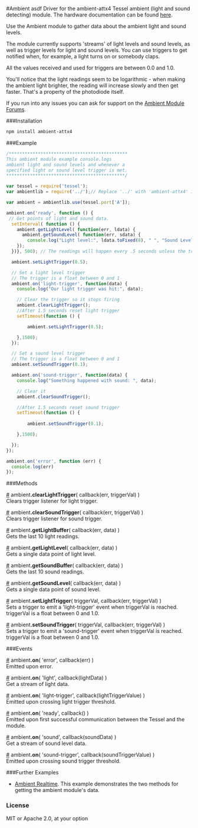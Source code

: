 #Ambient
asdf
Driver for the ambient-attx4 Tessel ambient (light and sound detecting) module. The hardware documentation can be found [here](https://github.com/tessel/hardware/blob/master/modules-overview.md#ambient).

Use the Ambient module to gather data about the ambient light and sound levels.

The module currently supports 'streams' of light levels and sound levels, as well as trigger levels for light and sound levels. You can use triggers to get notified when, for example, a light turns on or somebody claps.

All the values received and used for triggers are between 0.0 and 1.0.

You'll notice that the light readings seem to be logarithmic - when making the ambient light brighter, the reading will increase slowly and then get faster. That's a property of the photodiode itself.

If you run into any issues you can ask for support on the [Ambient Module Forums](http://forums.tessel.io/category/ambient).

###Installation
```sh
npm install ambient-attx4
```

###Example
```js
/*********************************************
This ambient module example console.logs 
ambient light and sound levels and whenever a 
specified light or sound level trigger is met.
*********************************************/

var tessel = require('tessel');
var ambientlib = require('../');// Replace '../' with 'ambient-attx4' in your own code

var ambient = ambientlib.use(tessel.port['A']);

ambient.on('ready', function () {
 // Get points of light and sound data.
  setInterval( function () {
    ambient.getLightLevel( function(err, ldata) {
      ambient.getSoundLevel( function(err, sdata) {
        console.log("Light level:", ldata.toFixed(8), " ", "Sound Level:", sdata.toFixed(8));
    });
  })}, 500); // The readings will happen every .5 seconds unless the trigger is hit

  ambient.setLightTrigger(0.5);

  // Set a light level trigger
  // The trigger is a float between 0 and 1
  ambient.on('light-trigger', function(data) {
    console.log("Our light trigger was hit:", data);

    // Clear the trigger so it stops firing
    ambient.clearLightTrigger();
    //After 1.5 seconds reset light trigger
    setTimeout(function () { 

        ambient.setLightTrigger(0.5);

    },1500);
  });

  // Set a sound level trigger
  // The trigger is a float between 0 and 1
  ambient.setSoundTrigger(0.1);

  ambient.on('sound-trigger', function(data) {
    console.log("Something happened with sound: ", data);

    // Clear it
    ambient.clearSoundTrigger();

    //After 1.5 seconds reset sound trigger
    setTimeout(function () { 
      
        ambient.setSoundTrigger(0.1);

    },1500);

  });
});

ambient.on('error', function (err) {
  console.log(err)
});
```

###Methods

&#x20;<a href="#api-ambient-clearLightTrigger-callback-err-triggerVal-Clears-trigger-listener-for-light-trigger" name="api-ambient-clearLightTrigger-callback-err-triggerVal-Clears-trigger-listener-for-light-trigger">#</a> ambient<b>.clearLightTrigger</b>( callback(err, triggerVal) )  
 Clears trigger listener for light trigger.  

&#x20;<a href="#api-ambient-clearSoundTrigger-callback-err-triggerVal-Clears-trigger-listener-for-sound-trigger" name="api-ambient-clearSoundTrigger-callback-err-triggerVal-Clears-trigger-listener-for-sound-trigger">#</a> ambient<b>.clearSoundTrigger</b>( callback(err, triggerVal) )  
 Clears trigger listener for sound trigger.  

&#x20;<a href="#api-ambient-getLightBuffer-callback-err-data-Gets-the-last-10-light-readings" name="api-ambient-getLightBuffer-callback-err-data-Gets-the-last-10-light-readings">#</a> ambient<b>.getLightBuffer</b>( callback(err, data) )  
 Gets the last 10 light readings.  

&#x20;<a href="#api-ambient-getLightLevel-callback-err-data-Gets-a-single-data-point-of-light-level" name="api-ambient-getLightLevel-callback-err-data-Gets-a-single-data-point-of-light-level">#</a> ambient<b>.getLightLevel</b>( callback(err, data) )  
 Gets a single data point of light level.  

&#x20;<a href="#api-ambient-getSoundBuffer-callback-err-data-Gets-the-last-10-sound-readings" name="api-ambient-getSoundBuffer-callback-err-data-Gets-the-last-10-sound-readings">#</a> ambient<b>.getSoundBuffer</b>( callback(err, data) )  
 Gets the last 10 sound readings.  

&#x20;<a href="#api-ambient-getSoundLevel-callback-err-data-Gets-a-single-data-point-of-sound-level" name="api-ambient-getSoundLevel-callback-err-data-Gets-a-single-data-point-of-sound-level">#</a> ambient<b>.getSoundLevel</b>( callback(err, data) )  
 Gets a single data point of sound level.  

&#x20;<a href="#api-ambient-setLightTrigger-triggerVal-callback-err-triggerVal-Sets-a-trigger-to-emit-a-light-trigger-event-when-triggerVal-is-reached-triggerVal-is-a-float-between-0-and-1-0" name="api-ambient-setLightTrigger-triggerVal-callback-err-triggerVal-Sets-a-trigger-to-emit-a-light-trigger-event-when-triggerVal-is-reached-triggerVal-is-a-float-between-0-and-1-0">#</a> ambient<b>.setLightTrigger</b>( triggerVal, callback(err, triggerVal) )  
 Sets a trigger to emit a 'light-trigger' event when triggerVal is reached. triggerVal is a float between 0 and 1.0.  

&#x20;<a href="#api-ambient-setSoundTrigger-triggerVal-callback-err-triggerVal-Sets-a-trigger-to-emit-a-sound-trigger-event-when-triggerVal-is-reached-triggerVal-is-a-float-between-0-and-1-0" name="api-ambient-setSoundTrigger-triggerVal-callback-err-triggerVal-Sets-a-trigger-to-emit-a-sound-trigger-event-when-triggerVal-is-reached-triggerVal-is-a-float-between-0-and-1-0">#</a> ambient<b>.setSoundTrigger</b>( triggerVal, callback(err, triggerVal) )  
 Sets a trigger to emit a 'sound-trigger' event when triggerVal is reached. triggerVal is a float between 0 and 1.0.  

###Events

&#x20;<a href="#api-ambient-on-error-callback-err-Emitted-upon-error" name="api-ambient-on-error-callback-err-Emitted-upon-error">#</a> ambient<b>.on</b>( 'error', callback(err) )  
 Emitted upon error.  

&#x20;<a href="#api-ambient-on-light-callback-lightData-Get-a-stream-of-light-data" name="api-ambient-on-light-callback-lightData-Get-a-stream-of-light-data">#</a> ambient<b>.on</b>( 'light', callback(lightData) )  
 Get a stream of light data.  

&#x20;<a href="#api-ambient-on-light-trigger-callback-lightTriggerValue-Emitted-upon-crossing-light-trigger-threshold" name="api-ambient-on-light-trigger-callback-lightTriggerValue-Emitted-upon-crossing-light-trigger-threshold">#</a> ambient<b>.on</b>( 'light-trigger', callback(lightTriggerValue) )  
 Emitted upon crossing light trigger threshold.  

&#x20;<a href="#api-ambient-on-ready-callback-Emitted-upon-first-successful-communication-between-the-Tessel-and-the-module" name="api-ambient-on-ready-callback-Emitted-upon-first-successful-communication-between-the-Tessel-and-the-module">#</a> ambient<b>.on</b>( 'ready', callback() )  
 Emitted upon first successful communication between the Tessel and the module.  

&#x20;<a href="#api-ambient-on-sound-callback-soundData-Get-a-stream-of-sound-level-data" name="api-ambient-on-sound-callback-soundData-Get-a-stream-of-sound-level-data">#</a> ambient<b>.on</b>( 'sound', callback(soundData) )  
 Get a stream of sound level data.  

&#x20;<a href="#api-ambient-on-sound-trigger-callback-soundTriggerValue-Emitted-upon-crossing-sound-trigger-threshold" name="api-ambient-on-sound-trigger-callback-soundTriggerValue-Emitted-upon-crossing-sound-trigger-threshold">#</a> ambient<b>.on</b>( 'sound-trigger', callback(soundTriggerValue) )  
 Emitted upon crossing sound trigger threshold.  

###Further Examples  
* [Ambient Realtime](https://github.com/tessel/ambient-attx4/blob/master/examples/ambient_realtime.js). This example demonstrates the two methods for getting the ambient module's data. 

### License
MIT or Apache 2.0, at your option  
